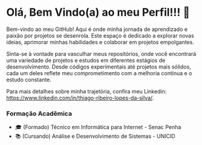 # Olá, Bem Vindo(a) ao meu Perfil!!! 👋

<!--
**thiagoribeiro2003/thiagoribeiro2003** is a ✨ _special_ ✨ repository because its `README.md` (this file) appears on your GitHub profile.

Here are some ideas to get you started:

- 🔭 I’m currently working on ...
- 🌱 I’m currently learning ...
- 👯 I’m looking to collaborate on ...
- 🤔 I’m looking for help with ...
- 💬 Ask me about ...
- 📫 How to reach me: ...
- 😄 Pronouns: ...
- ⚡ Fun fact: ...
-->

Bem-vindo ao meu GitHub! Aqui é onde minha jornada de aprendizado e paixão por projetos se desenrola. Este espaço é dedicado a explorar novas ideias, aprimorar minhas habilidades e colaborar em projetos empolgantes.

Sinta-se à vontade para vasculhar meus repositórios, onde você encontrará uma variedade de projetos e estudos em diferentes estágios de desenvolvimento. Desde códigos experimentais até projetos mais sólidos, cada um deles reflete meu comprometimento com a melhoria contínua e o estudo constante.

Para mais detalhes sobre minha trajetória, confira meu Linkedin: https://www.linkedin.com/in/thiago-ribeiro-lopes-da-silva/.



### Formação Acadêmica
- 🎓 (Formado) Técnico em Informática para Internet - Senac Penha
- 📚 (Cursando) Análise e Desenvolvimento de Sistemas - UNICID


 
 



